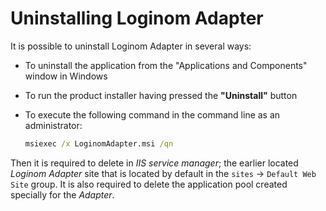 # Uninstalling Loginom Adapter

It is possible to uninstall Loginom Adapter in several ways:

* To uninstall the application from the "Applications and Components" window in Windows
* To run the product installer having pressed the **"Uninstall"** button
* To execute the following command in the command line as an administrator:

   ```cmd
   msiexec /x LoginomAdapter.msi /qn
   ```

Then it is required to delete in *IIS service manager*; the earlier located *Loginom Adapter* site that is located by default in the `sites` -> `Default Web Site` group. It is also required to delete the application pool created specially for the *Adapter*.
